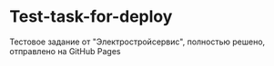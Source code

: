 # Test-task-for-deploy
Тестовое задание от "Электростройсервис", полностью решено, отправлено на GitHub Pages
